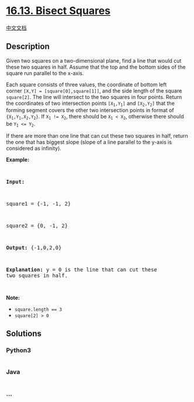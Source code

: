 # [16.13. Bisect Squares](https://leetcode.cn/problems/bisect-squares-lcci)

[中文文档](/lcci/16.13.Bisect%20Squares/README.md)

## Description

<p>Given two squares on a two-dimensional plane, find a line that would cut these two squares in half. Assume that the top and the bottom sides of the square run parallel to the x-axis.</p>
<p>Each square consists of three values,&nbsp;the coordinate of bottom left corner&nbsp;<code>[X,Y] = [square[0],square[1]]</code>, and the side length&nbsp;of the square <code>square[2]</code>. The line will intersect to the two squares in four points. Return the coordinates of two intersection points <code>[X<sub>1</sub>,Y<sub>1</sub>]</code>&nbsp;and&nbsp;<code>[X<sub>2</sub>,Y<sub>2</sub>]</code>&nbsp;that the forming segment covers the other two intersection points in format of <code>{X<sub>1</sub>,Y<sub>1</sub>,X<sub>2</sub>,Y<sub>2</sub>}</code>. If <code>X<sub>1</sub> != X<sub>2</sub></code>, there should be&nbsp;<code>X<sub>1</sub> &lt; X<sub>2</sub></code>, otherwise there should be&nbsp;<code>Y<sub>1</sub> &lt;= Y<sub>2</sub></code>.</p>
<p>If there are more than one line that can cut these two squares in half, return the one that has biggest slope (slope of a line parallel to the y-axis is considered as infinity).</p>
<p><strong>Example: </strong></p>
<pre>

<strong>Input: </strong>

square1 = {-1, -1, 2}

square2 = {0, -1, 2}

<strong>Output:</strong> {-1,0,2,0}

<strong>Explanation:</strong> y = 0 is the line that can cut these two squares in half.

</pre>
<p><strong>Note: </strong></p>
<ul>
	<li><code>square.length == 3</code></li>
	<li><code>square[2] &gt; 0</code></li>
</ul>

## Solutions

<!-- tabs:start -->

### **Python3**

```python

```

### **Java**

```java

```

### **...**

```

```

<!-- tabs:end -->
